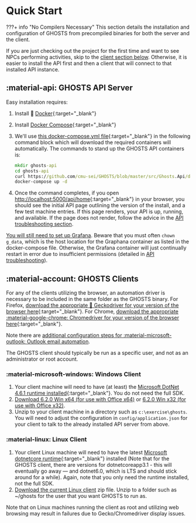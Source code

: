# Quick Start

???+ info "No Compilers Necessary"
    This section details the installation and configuration of GHOSTS from precompiled binaries for both the server and the client.

If you are just checking out the project for the first time and want to see NPCs performing activities, skip to the [client section below](#ghosts-clients). Otherwise, it is easier to install the API first and then a client that will connect to that installed API instance.

## :material-api: GHOSTS API Server

Easy installation requires:

1. Install 🐳 [Docker](https://docs.docker.com/install/){:target="_blank"}
2. Install [Docker Compose](https://docs.docker.com/compose/install/){:target="_blank"}
3. We'll use [this docker-compose.yml file](https://github.com/cmu-sei/GHOSTS/blob/master/src/Ghosts.Api/docker-compose.yml){:target="_blank"} in the following command block which will download the required containers will automatically. The commands to stand up the GHOSTS API containers is:

    ```cmd
    mkdir ghosts-api
    cd ghosts-api
    curl https://github.com/cmu-sei/GHOSTS/blob/master/src/Ghosts.Api/docker-compose.yml -o docker-compose.yml
    docker-compose up -d
    ```

4. Once the command completes, if you open [http://localhost:5000/api/home](http://localhost:5000/api/home){:target="_blank"} in your browser, you should see the initial API page outlining the version of the install, and a few test machine entries. If this page renders, your API is up, running, and available. If the page does not render, follow the advice in the [API troubleshooting section](core/api.md#troubleshooting).

[You will still need to set up Grafana](core/api.md#configuring-grafana). Beware that you must often `chown g_data`, which is the host location for the Graphana container as listed in the docker-compose file. Otherwise, the Grafana container will just continually restart in error due to insufficient permissions (detailed in [API troubleshooting](core/api.md#troubleshooting)).

## :material-account: GHOSTS Clients

For any of the clients utilizing the browser, an automation driver is necessary to be included in the same folder as the GHOSTS binary. For Firefox, [download the appropriate 🦎 Geckodriver for your version of the browser here](https://github.com/mozilla/geckodriver/releases){:target="_blank"}. For Chrome, [download the appropriate :material-google-chrome: Chromedriver for your version of the browser here](https://chromedriver.chromium.org/downloads){:target="_blank"}.

Note there are [additional configuration steps for :material-microsoft-outlook: Outlook email automation](core/client.md).

The GHOSTS client should typically be run as a specific user, and not as an administrator or root account.

### :material-microsoft-windows: Windows Client

1. Your client machine will need to have (at least) the [Microsoft DotNet 4.6.1 runtime installed](https://dotnet.microsoft.com/download/dotnet-framework/net47){:target="_blank"}. You do not need the full SDK.
2. [Download 6.2.0 Win x64 (for use with Office x64)](https://cmu.box.com/s/3g8x4sowss1u4ngm4vy68obdsq4ir354) or [6.2.0 Win x32 (for use with Office x32)](https://cmu.box.com/s/ip8xuntjbsalarb4kblswyne1hhcfo4n).
4. Unzip to your client machine in a directory such as `c:\exercise\ghosts`. You will need to adjust the configuration in `config/application.json` for your client to talk to the already installed API server from above.

### :material-linux: Linux Client

1. Your client Linux machine will need to have the latest [Microsoft dotnetcore runtime](https://dotnet.microsoft.com/download){:target="_blank"} installed (Note that for the GHOSTS client, there are versions for dotnetcoreapp3.1 - this will eventually go away — and dotnet6.0, which is LTS and should stick around for a while). Again, note that you only need the runtime installed, not the full SDK.
2. [Download the current Linux client](https://cmu.box.com/s/onpe9b8dzw3ysk4h577wferfyhsrus1w) zip file. Unzip to a folder such as ~/ghosts for the user that you want GHOSTS to run as.

Note that on Linux machines running the client as root and utilizing web browsing may result in failures due to Gecko/Chromedriver display issues.
